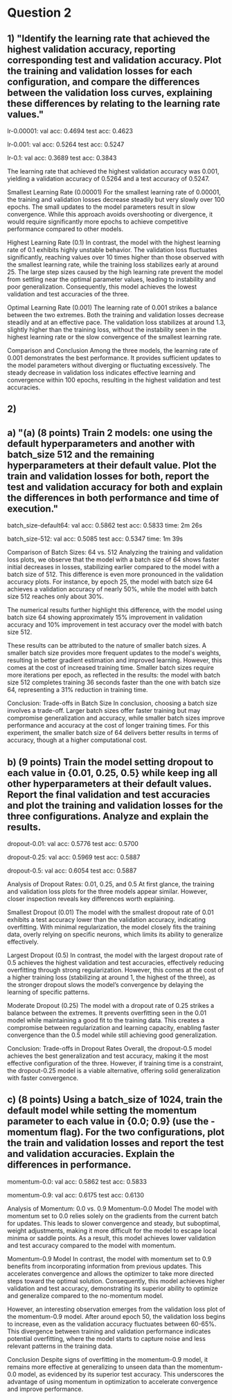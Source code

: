# Question 2

## 1) "Identify the learning rate that achieved the highest validation accuracy, reporting corresponding test and validation accuracy. Plot the training and validation losses for each configuration, and compare the differences between the validation loss curves, explaining these differences by relating to the learning rate values."

lr-0.00001:
val acc: 0.4694
test acc: 0.4623

lr-0.001:
val acc: 0.5264
test acc: 0.5247

lr-0.1:
val acc: 0.3689
test acc: 0.3843

The learning rate that achieved the highest validation accuracy was 0.001, yielding a validation accuracy of 0.5264 and a test accuracy of 0.5247.

Smallest Learning Rate (0.00001)
For the smallest learning rate of 0.00001, the training and validation losses decrease steadily but very slowly over 100 epochs. The small updates to the model parameters result in slow convergence. While this approach avoids overshooting or divergence, it would require significantly more epochs to achieve competitive performance compared to other models.

Highest Learning Rate (0.1)
In contrast, the model with the highest learning rate of 0.1 exhibits highly unstable behavior. The validation loss fluctuates significantly, reaching values over 10 times higher than those observed with the smallest learning rate, while the training loss stabilizes early at around 25. The large step sizes caused by the high learning rate prevent the model from settling near the optimal parameter values, leading to instability and poor generalization. Consequently, this model achieves the lowest validation and test accuracies of the three.

Optimal Learning Rate (0.001)
The learning rate of 0.001 strikes a balance between the two extremes. Both the training and validation losses decrease steadily and at an effective pace. The validation loss stabilizes at around 1.3, slightly higher than the training loss, without the instability seen in the highest learning rate or the slow convergence of the smallest learning rate.

Comparison and Conclusion
Among the three models, the learning rate of 0.001 demonstrates the best performance. It provides sufficient updates to the model parameters without diverging or fluctuating excessively. The steady decrease in validation loss indicates effective learning and convergence within 100 epochs, resulting in the highest validation and test accuracies.


## 2)

## a) "(a) (8 points) Train 2 models: one using the default hyperparameters and another with batch_size 512 and the remaining hyperparameters at their default value. Plot the train and validation losses for both, report the test and validation accuracy for both and explain the differences in both performance and time of execution."

batch_size-default64:
val acc: 0.5862
test acc: 0.5833
time: 2m 26s

batch_size-512:
val acc: 0.5085
test acc: 0.5347
time: 1m 39s


Comparison of Batch Sizes: 64 vs. 512
Analyzing the training and validation loss plots, we observe that the model with a batch size of 64 shows faster initial decreases in losses, stabilizing earlier compared to the model with a batch size of 512. This difference is even more pronounced in the validation accuracy plots. For instance, by epoch 25, the model with batch size 64 achieves a validation accuracy of nearly 50%, while the model with batch size 512 reaches only about 30%.

The numerical results further highlight this difference, with the model using batch size 64 showing approximately 15% improvement in validation accuracy and 10% improvement in test accuracy over the model with batch size 512.

These results can be attributed to the nature of smaller batch sizes. A smaller batch size provides more frequent updates to the model's weights, resulting in better gradient estimation and improved learning. However, this comes at the cost of increased training time. Smaller batch sizes require more iterations per epoch, as reflected in the results: the model with batch size 512 completes training 36 seconds faster than the one with batch size 64, representing a 31% reduction in training time.

Conclusion: Trade-offs in Batch Size
In conclusion, choosing a batch size involves a trade-off. Larger batch sizes offer faster training but may compromise generalization and accuracy, while smaller batch sizes improve performance and accuracy at the cost of longer training times. For this experiment, the smaller batch size of 64 delivers better results in terms of accuracy, though at a higher computational cost.



## b) (9 points) Train the model setting dropout to each value in {0.01, 0.25, 0.5} while keep ing all other hyperparameters at their default values. Report the final validation and test accuracies and plot the training and validation losses for the three configurations. Analyze and explain the results. 

dropout-0.01:
val acc: 0.5776
test acc: 0.5700

dropout-0.25:
val acc: 0.5969
test acc: 0.5887

dropout-0.5:
val acc: 0.6054
test acc: 0.5887

Analysis of Dropout Rates: 0.01, 0.25, and 0.5
At first glance, the training and validation loss plots for the three models appear similar. However, closer inspection reveals key differences worth explaining.

Smallest Dropout (0.01)
The model with the smallest dropout rate of 0.01 exhibits a test accuracy lower than the validation accuracy, indicating overfitting. With minimal regularization, the model closely fits the training data, overly relying on specific neurons, which limits its ability to generalize effectively.

Largest Dropout (0.5)
In contrast, the model with the largest dropout rate of 0.5 achieves the highest validation and test accuracies, effectively reducing overfitting through strong regularization. However, this comes at the cost of a higher training loss (stabilizing at around 1, the highest of the three), as the stronger dropout slows the model’s convergence by delaying the learning of specific patterns.

Moderate Dropout (0.25)
The model with a dropout rate of 0.25 strikes a balance between the extremes. It prevents overfitting seen in the 0.01 model while maintaining a good fit to the training data. This creates a compromise between regularization and learning capacity, enabling faster convergence than the 0.5 model while still achieving good generalization.

Conclusion: Trade-offs in Dropout Rates
Overall, the dropout-0.5 model achieves the best generalization and test accuracy, making it the most effective configuration of the three. However, if training time is a constraint, the dropout-0.25 model is a viable alternative, offering solid generalization with faster convergence.



## c) (8 points) Using a batch_size of 1024, train the default model while setting the momentum parameter to each value in {0.0; 0.9} (use the -momentum flag). For the two configurations, plot the train and validation losses and report the test and validation accuracies. Explain the differences in performance.


momentum-0.0:
val acc: 0.5862
test acc: 0.5833

momentum-0.9:
val acc: 0.6175
test acc: 0.6130

Analysis of Momentum: 0.0 vs. 0.9
Momentum-0.0 Model
The model with momentum set to 0.0 relies solely on the gradients from the current batch for updates. This leads to slower convergence and steady, but suboptimal, weight adjustments, making it more difficult for the model to escape local minima or saddle points. As a result, this model achieves lower validation and test accuracy compared to the model with momentum.

Momentum-0.9 Model
In contrast, the model with momentum set to 0.9 benefits from incorporating information from previous updates. This accelerates convergence and allows the optimizer to take more directed steps toward the optimal solution. Consequently, this model achieves higher validation and test accuracy, demonstrating its superior ability to optimize and generalize compared to the no-momentum model.

However, an interesting observation emerges from the validation loss plot of the momentum-0.9 model. After around epoch 50, the validation loss begins to increase, even as the validation accuracy fluctuates between 60-65%. This divergence between training and validation performance indicates potential overfitting, where the model starts to capture noise and less relevant patterns in the training data.

Conclusion
Despite signs of overfitting in the momentum-0.9 model, it remains more effective at generalizing to unseen data than the momentum-0.0 model, as evidenced by its superior test accuracy. This underscores the advantage of using momentum in optimization to accelerate convergence and improve performance.

